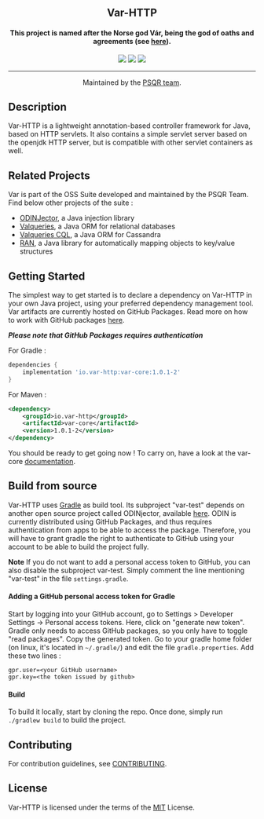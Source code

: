 <h2 align="center"><b>Var-HTTP</b></h2>

<h4 align="center">This project is named after the Norse god Vár, being the god of oaths and agreements (see <a href="https://en.wikipedia.org/wiki/V%C3%A1r" alt="Wikipedia page of Vár">here</a>).</h4>

<p align="center">
<a href="https://github.com/persequor-com/var-http/tags" alt="GitHub release"><img src="https://img.shields.io/github/v/tag/persequor-com/var-http?label=version"></a>
<a href="https://spdx.org/licenses/MIT.html" alt="License: MIT"><img src="https://img.shields.io/github/license/persequor-com/var-http"></a>
<a href="https://github.com/persequor-com/var-http/actions" alt="Build Status"><img src="https://img.shields.io/github/workflow/status/persequor-com/var-http/Java%20CI%20with%20Gradle"></a>
</p>
<hr>
<p align="center">Maintained by the <a href="https://psqr.eu/">PSQR team</a>.</p>

## Description
Var-HTTP is a lightweight annotation-based controller framework for Java, based on HTTP servlets.
It also contains a simple servlet server based on the openjdk HTTP server, but is compatible with other servlet containers as well. 

## Related Projects
Var is part of the OSS Suite developed and maintained by the PSQR Team. Find below other projects of the suite :
- [ODINJector](https://github.com/persequor-com/ODINjector), a Java injection library
- [Valqueries](https://github.com/persequor-com/valqueries-sql), a Java ORM for relational databases
- [Valqueries CQL](https://github.com/persequor-com/valqueries-cql), a Java ORM for Cassandra
- [RAN](https://github.com/persequor-com/ran), a Java library for automatically mapping objects to key/value structures

## Getting Started
The simplest way to get started is to declare a dependency on Var-HTTP in your own Java project, using your preferred dependency management tool.
Var artifacts are currently hosted on GitHub Packages.
Read more on how to work with GitHub packages [here](https://docs.github.com/en/packages/working-with-a-github-packages-registry).

***Please note that GitHub Packages requires authentication***

For Gradle :
```groovy
dependencies {
    implementation 'io.var-http:var-core:1.0.1-2'
}
```

For Maven :
```xml
<dependency>
    <groupId>io.var-http</groupId>
    <artifactId>var-core</artifactId>
    <version>1.0.1-2</version>
</dependency> 
```

You should be ready to get going now ! To carry on, have a look at the var-core [documentation](./var-core/README.md).

## Build from source
Var-HTTP uses [Gradle]((https://docs.gradle.org/6.7/userguide/userguide.html)) as build tool.
Its subproject "var-test" depends on another open source project called ODINjector, available [here](https://github.com/persequor-com/ODINjector).
ODIN is currently distributed using GitHub Packages, and thus requires authentication from apps to be able to access the package. 
Therefore, you will have to grant gradle the right to authenticate to GitHub using your account to be able to build the project fully.

**Note** If you do not want to add a personal access token to GitHub, you can also disable the subproject var-test.
Simply comment the line mentioning "var-test" in the file `settings.gradle`.

#### Adding a GitHub personal access token for Gradle 
Start by logging into your GitHub account, go to Settings > Developer Settings -> Personal access tokens. 
Here, click on "generate new token". Gradle only needs to access GitHub packages, so you only have to toggle "read packages".
Copy the generated token.
Go to your gradle home folder (on linux, it's located in `~/.gradle/`) and edit the file `gradle.properties`.
Add these two lines :
```properties
gpr.user=<your GitHub username>
gpr.key=<the token issued by github>
```

#### Build
To build it locally, start by cloning the repo.
Once done, simply run `./gradlew build` to build the project.

## Contributing
For contribution guidelines, see [CONTRIBUTING](./CONTRIBUTING.md).

## License
Var-HTTP is licensed under the terms of the [MIT](./license.txt) License.